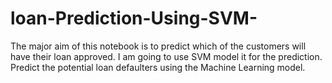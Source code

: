 # loan-Prediction-Using-SVM-
The major aim of this notebook is to predict which of the customers will have their loan approved. I am going to use SVM model it for the prediction.
Predict the potential loan defaulters using the Machine Learning model.
